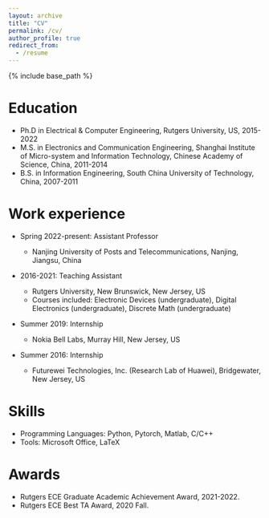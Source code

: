 ```yaml
---
layout: archive
title: "CV"
permalink: /cv/
author_profile: true
redirect_from:
  - /resume
---
```


{% include base_path %}


Education
======
* Ph.D in Electrical \& Computer Engineering, Rutgers University, US, 2015-2022
* M.S. in Electronics and Communication Engineering, Shanghai Institute of Micro-system and Information Technology, Chinese Academy of Science, China, 2011-2014
* B.S. in Information Engineering, South China University of Technology, China, 2007-2011

Work experience
======
* Spring 2022-present: Assistant Professor
  * Nanjing University of Posts and Telecommunications, Nanjing, Jiangsu, China

* 2016-2021: Teaching Assistant
  * Rutgers University, New Brunswick, New Jersey, US
  * Courses included: Electronic Devices (undergraduate), Digital Electronics (undergraduate), Discrete Math (undergraduate)

* Summer 2019: Internship
  * Nokia Bell Labs, Murray Hill, New Jersey, US
  
* Summer 2016: Internship
  * Futurewei Technologies, Inc. (Research Lab of Huawei), Bridgewater, New Jersey, US
  
Skills
======
* Programming Languages: Python, Pytorch, Matlab, C/C++
* Tools: Microsoft Office, LaTeX

Awards
======
* Rutgers ECE Graduate Academic Achievement Award, 2021-2022.
* Rutgers ECE Best TA Award, 2020 Fall.

  

